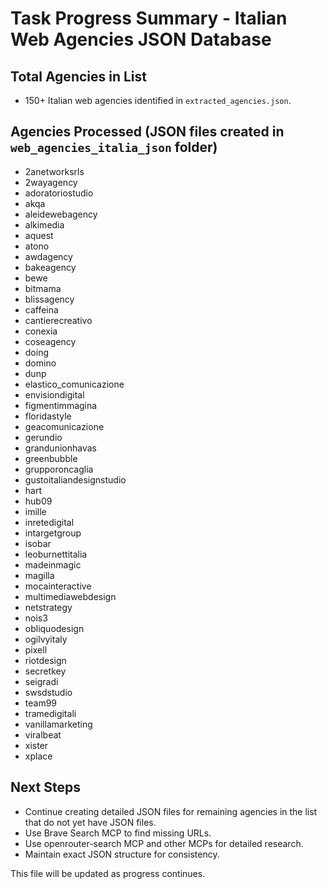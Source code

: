 # Task Progress Summary - Italian Web Agencies JSON Database

## Total Agencies in List
- 150+ Italian web agencies identified in `extracted_agencies.json`.

## Agencies Processed (JSON files created in `web_agencies_italia_json` folder)
- 2anetworksrls
- 2wayagency
- adoratoriostudio
- akqa
- aleidewebagency
- alkimedia
- aquest
- atono
- awdagency
- bakeagency
- bewe
- bitmama
- blissagency
- caffeina
- cantierecreativo
- conexia
- coseagency
- doing
- domino
- dunp
- elastico_comunicazione
- envisiondigital
- figmentimmagina
- floridastyle
- geacomunicazione
- gerundio
- grandunionhavas
- greenbubble
- grupporoncaglia
- gustoitaliandesignstudio
- hart
- hub09
- imille
- inretedigital
- intargetgroup
- isobar
- leoburnettitalia
- madeinmagic
- magilla
- mocainteractive
- multimediawebdesign
- netstrategy
- nois3
- obliquodesign
- ogilvyitaly
- pixell
- riotdesign
- secretkey
- seigradi
- swsdstudio
- team99
- tramedigitali
- vanillamarketing
- viralbeat
- xister
- xplace

## Next Steps
- Continue creating detailed JSON files for remaining agencies in the list that do not yet have JSON files.
- Use Brave Search MCP to find missing URLs.
- Use openrouter-search MCP and other MCPs for detailed research.
- Maintain exact JSON structure for consistency.

This file will be updated as progress continues.